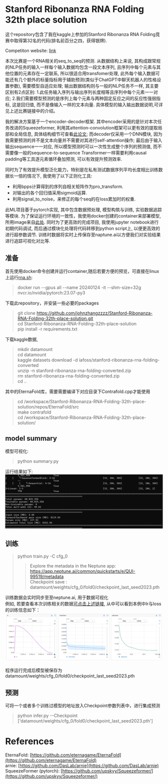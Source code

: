 # Stanford Ribonanza RNA Folding 32th place solution 

这个repository包含了我在kaggle上参加的Stanford Ribonanza RNA Folding竞赛中取得第32名的代码(排名前百分之四，获得银牌).  

Competiton website: [link](https://www.kaggle.com/competitions/stanford-ribonanza-rna-folding)  

本次比赛是一个RNA相关的seq_to_seq的预测. 从数据结构上来说, 其构成跟常规的NLP任务的输入一样每个输入数据均包含一段文本序列, 且序列中每个元素与其他位置的元素存在一定联系, 所以很适合用transfomer处理, 此外每个输入数据可能还有几个额外的标量指标用于辅助预测(类似于ChatGPT中聊天机器人的性格设置参数), 需要模型自适应处理; 输出数据结构则与一般的NLP任务不一样, 其主要区别有2点区别: 1.此任务输入序列与输出序列长度相等且序列中每个元素一一对应; 2.我们需要模型预测的是序列上每个元素与两种固定反应之间的反应性强弱指标, 这是回归值, 而不是像输入一样的文本向量. 具体模型的输入输出数据说明,可详见上述比赛链接中的介绍。  

我的解决方案基于一个encoder-decoder框架. 其中encoder采用的是针对本次任务改进的Squeezeformer, 利用其attention-convolution框架可以更有效的提取局部和全局信息, 具体结构细节可查看[此论文](https://arxiv.org/pdf/2206.00888.pdf); 而decoder仅采用一个DNN模块, 因为我需要预测的并不是文本向量并不需要对其进行self-attention操作; 最后由于输入输出sequence一一对应, 所以模型预测时可以一次性生成整个序列的预测值, 而不需要像一般的sequence-to-sequence Transformer一样需要利用causal padding等工具逐元素循环叠加预测, 可以有效提升预测效率. 

同时为了有效提升模型泛化能力，特别是在私有测试数据序列平均长度相比训练数据长一倍的情况下, 我使用了以下正则化工具:
- 利用bpps计算得到的序列自相关矩阵作为pro_transform.  
- 对输出的各个回归值采用sigmoid运算. 
- 利用signal_to_noise，来修正的每个seq的在loss累加时的权重.

此ML项目基于pytorch实现, 其中包含数据预处理, 模型构筑与训练, 实验数据追踪等模块. 为了保证运行环境的一致性，我使用docker创建的container来部署模型, 所用image来自[此处](https://catalog.ngc.nvidia.com/orgs/nvidia/containers/pytorch). 同时为了更高效的完成项目, 我使用jupyter notebook进行初期代码调试, 而后通过模块化处理将代码转移到python script上, 以便更高效的进行超参数调节. 训练时数据将实时上传保存至naptune.ai以方便我们对实验结果进行追踪可视化对比等.


## 准备


首先使用docker命令创建并运行container,随后若要方便的预览，可直接在linux上运行[rna.sh]():
> docker run --gpus all --name 20240124  -it --shm-size=32g nvcr.io/nvidia/pytorch:23.07-py3  

下载此repository，并安装一些必要的packages  
> git clone https://github.com/johnzhangzzzz/Stanford-Ribonanza-RNA-Folding-32th-place-solution.git  
> cd Stanford-Ribonanza-RNA-Folding-32th-place-solution   
> pip install -r requirements.txt    
  
下载kaggle数据,  
> mkdir datamount  
> cd datamount  
> kaggle datasets download -d iafoss/stanford-ribonanza-rna-folding-converted  
> unzip -n stanford-ribonanza-rna-folding-converted.zip  
> rm stanford-ribonanza-rna-folding-converted.zip  
> cd ..  

其中的EternaFold库，需要需要编译下对应目录下Contrafold.cpp才能使用
> cd /workspace/Stanford-Ribonanza-RNA-Folding-32th-place-solution/repos/EternaFold/src  
> make contrafold  
> cd /workspace/Stanford-Ribonanza-RNA-Folding-32th-place-solution/

## model summary
模型可视化:  
> python summary.py

运行结果如下:
![fig_2.png](https://github.com/johnzhangzzzz/Stanford-Ribonanza-RNA-Folding-32th-place-solution/blob/main/fig_2.png)

## 训练  

> python train.py -C cfg_0
>> Explore the metadata in the Neptune app:  
>> <https://app.neptune.ai/common/quickstarts/e/QUI-99519/metadata>  
>> Checkpoint save : datamount/weights/cfg_0/fold0/checkpoint_last_seed2023.pth

训练数据会实时同步至至neptune.ai, 用于数据可视化  
例如, 若要查看本次训练相关的数据[可点击上述链接](https://app.neptune.ai/common/quickstarts/e/QUI-99519/metadata), 从中可以看到本例中lr与loss的训练信息如下：
![fig_1.png](https://github.com/johnzhangzzzz/Stanford-Ribonanza-RNA-Folding-32th-place-solution/blob/72f1954835dc9bd4f3785bf48204e65d294be736/fig_1.png)     

程序运行完成后模型被保存为datamount/weights/cfg_0/fold0/checkpoint_last_seed2023.pth  


## 预测  
可将一个或者多个训练过模型的地址放入Checkpoint参数列表中，进行集成预测
> python infer.py --Checkpoint ['datamount/weights/cfg_0/fold0/checkpoint_last_seed2023.pth']


# References
EternaFold: [https://github.com/eternagame/EternaFold](https://github.com/eternagame/EternaFold)   
arnie: [https://github.com/DasLab/arnie](https://github.com/DasLab/arnie)  
SqueezeFormer (pytorch): [https://github.com/upskyy/Squeezeformer/](https://github.com/upskyy/Squeezeformer/)

